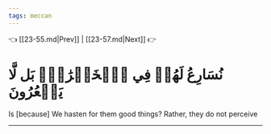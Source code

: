 ```yaml
---
tags: meccan
---
```


👈 [[23-55.md|Prev]] | [[23-57.md|Next]] 👉

# نُسَارِعُ لَهُمۡ فِي ٱلۡخَيۡرَٰتِۚ بَل لَّا يَشۡعُرُونَ

Is [because] We hasten for them good things? Rather, they do not perceive

---

